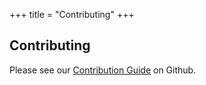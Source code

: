 +++
title = "Contributing"
+++

## Contributing
Please see our [Contribution Guide](https://github.com/pilosa/pilosa/blob/master/CONTRIBUTING.md) on Github.
